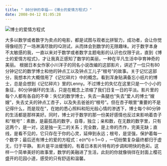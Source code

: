 ```yaml
---
title: " 80分钟的幸福——《博士的爱情方程式》"
date: 2008-04-12 01:05:28
---
```


![博士的爱情方程式](../../../images/2008/04/boshi.jpg) 

大多以数学或者数字为卖点的电影，都是试图与观者比拼智力，成功者，会让你觉得像经历了一场淋漓尽致的IQ测试，从而体会到数学的无限趣味。对于数字本身不太敏感的我，一直以来对于数学或者数字主题电影的认识也仅限于此，直到《博士的爱情方程式》，才让我真正感知了数学的美丽，一种在平凡生活中孕育神奇的美丽。 根据日本女作家小川洋子的同名小说改编的这部影片，讲述了一位只有80分钟记忆的数学博士和他的钟点工以及钟点工儿子“根号”的故事。关于记忆这部分，我想本片大概借用了《记忆碎片》中的概念。看到浑身贴满备忘小纸片的博士，总是会想到《记忆碎片》里的Lenny。不过博士的失忆在这里只是一个小小的象征，80分钟循环的生活，只是在概念上浓缩了我们日复一日的平淡。影片里的每个人都有各自的不幸：失忆的数学博士，失去一条腿也“失去”爱人的博士“嫂嫂”，失去丈夫的钟点工杏子，以及失去爸爸的“根号”。但在杏子眼里“重要的不是记得什么，而是现在”，在她的悉心照料和阳光般心情的渗透下，博士每个80分钟的生活都是那样美好。同时，博士对于数学的那一份美好感情也反过来影响着杏子和“根号”：素数，是最孤高的数字，自尊，独立；亲和数，在无数的数字里，只有这两个，是一对，这是独一无二的关系；完全数，是上帝的杰作，完美无缺；直线，是看不见的，它只存在于你的心灵，延伸到永远；根号，是坚强，保护着每一个数字；最后还有博士的爱的方程式：e(π*i)＋1＝0 ，一切纷繁复杂最终都归于虚无，归于平静。 影片是平淡缓慢的，有着日本影片特有的步调和明快的色彩。这样一个简单美好的故事里，数学的美融进了生活，此刻的你就像徜徉在封面上樱花盛开的花园小道，感受的只有舒适和温馨。